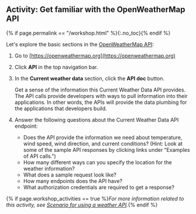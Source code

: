 ## <i class="fa fa-user-circle"></i> Activity: Get familiar with the OpenWeatherMap API
{% if page.permalink == "/workshop.html" %}{:.no_toc}{% endif %}

Let's explore the basic sections in the [OpenWeatherMap API](https://openweathermap.org/api/):

1.  Go to [https://openweathermap.org](https://openweathermap.org)
2.  Click **API** in the top navigation bar.
2.  In the **Current weather data** section, click the **API doc** button.

    Get a sense of the information this Current Weather Data API provides. The API calls provide developers with ways to pull information into their applications. In other words, the APIs will provide the data plumbing for the applications that developers build.

3.  Answer the following questions about the Current Weather Data API endpoint:

    * Does the API provide the information we need about temperature, wind speed, wind direction, and current conditions? (Hint: Look at some of the sample API responses by clicking links under "Examples of API calls.")
    * How many different ways can you specify the location for the weather information?
    * What does a sample request look like?
    * How many endpoints does the API have?
    * What authorization credentials are required to get a response?

{% if page.workshop_activities == true %}*For more information related to this activity, see [Scenario for using a weather API](docapis_scenario_for_using_weather_api.html).*{% endif %}
